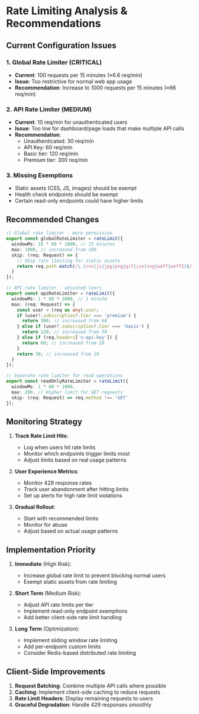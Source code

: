 # Rate Limiting Analysis & Recommendations

## Current Configuration Issues

### 1. Global Rate Limiter (CRITICAL)
- **Current**: 100 requests per 15 minutes (≈6.6 req/min)
- **Issue**: Too restrictive for normal web app usage
- **Recommendation**: Increase to 1000 requests per 15 minutes (≈66 req/min)

### 2. API Rate Limiter (MEDIUM)
- **Current**: 10 req/min for unauthenticated users
- **Issue**: Too low for dashboard/page loads that make multiple API calls
- **Recommendation**: 
  - Unauthenticated: 30 req/min
  - API Key: 60 req/min
  - Basic tier: 120 req/min
  - Premium tier: 300 req/min

### 3. Missing Exemptions
- Static assets (CSS, JS, images) should be exempt
- Health check endpoints should be exempt
- Certain read-only endpoints could have higher limits

## Recommended Changes

```typescript
// Global rate limiter - more permissive
export const globalRateLimiter = rateLimit({
  windowMs: 15 * 60 * 1000, // 15 minutes
  max: 1000, // increased from 100
  skip: (req: Request) => {
    // Skip rate limiting for static assets
    return req.path.match(/\.(css|js|jpg|png|gif|ico|svg|woff|woff2)$/i) !== null;
  }
});

// API rate limiter - adjusted tiers
export const apiRateLimiter = rateLimit({
  windowMs: 1 * 60 * 1000, // 1 minute
  max: (req: Request) => {
    const user = (req as any).user;
    if (user?.subscription?.tier === 'premium') {
      return 300; // increased from 60
    } else if (user?.subscription?.tier === 'basic') {
      return 120; // increased from 30
    } else if (req.headers['x-api-key']) {
      return 60; // increased from 20
    }
    return 30; // increased from 10
  }
});

// Separate rate limiter for read operations
export const readOnlyRateLimiter = rateLimit({
  windowMs: 1 * 60 * 1000,
  max: 200, // Higher limit for GET requests
  skip: (req: Request) => req.method !== 'GET'
});
```

## Monitoring Strategy

1. **Track Rate Limit Hits**:
   - Log when users hit rate limits
   - Monitor which endpoints trigger limits most
   - Adjust limits based on real usage patterns

2. **User Experience Metrics**:
   - Monitor 429 response rates
   - Track user abandonment after hitting limits
   - Set up alerts for high rate limit violations

3. **Gradual Rollout**:
   - Start with recommended limits
   - Monitor for abuse
   - Adjust based on actual usage patterns

## Implementation Priority

1. **Immediate** (High Risk):
   - Increase global rate limit to prevent blocking normal users
   - Exempt static assets from rate limiting

2. **Short Term** (Medium Risk):
   - Adjust API rate limits per tier
   - Implement read-only endpoint exemptions
   - Add better client-side rate limit handling

3. **Long Term** (Optimization):
   - Implement sliding window rate limiting
   - Add per-endpoint custom limits
   - Consider Redis-based distributed rate limiting

## Client-Side Improvements

1. **Request Batching**: Combine multiple API calls where possible
2. **Caching**: Implement client-side caching to reduce requests
3. **Rate Limit Headers**: Display remaining requests to users
4. **Graceful Degradation**: Handle 429 responses smoothly